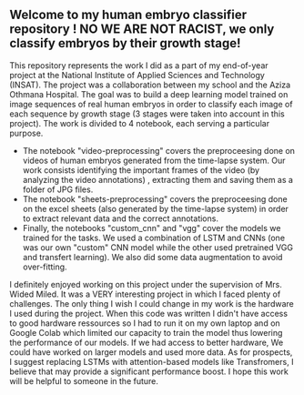 ## Welcome to my human embryo classifier repository ! NO WE ARE NOT RACIST, we only classify embryos by their growth stage!

This repository represents the work I did as a part of my end-of-year project at the National Institute of Applied Sciences and Technology (INSAT). 
The project was a collaboration between my school and the Aziza Othmana Hospital. The goal was to build a deep learning model trained on image sequences of real human embryos in order to classify each image of each sequence by growth stage 
(3 stages were taken into account in this project). The work is divided to 4 notebook, each serving a particular purpose.

* The notebook "video-preprocessing" covers the preproceesing done on videos of human embryos generated from the time-lapse system. Our work consists identifying the important frames of the video (by analyzing the video annotations) , extracting them and saving them as a folder of JPG files.
* The notebook "sheets-preprocessing" covers the preproceesing done on the excel sheets (also generated by the time-lapse system) in order to extract relevant data and the correct annotations. 
* Finally, the notebooks "custom_cnn" and "vgg" cover the models we trained for the tasks. We used a combination of LSTM and CNNs (one was our own "custom" CNN model while the other used pretrained VGG and transfert learning). We also did some data augmentation to avoid over-fitting.

I definitely enjoyed working on this project under the supervision of Mrs. Wided Miled. It was a VERY interesting project in which I faced plenty of challenges. The only thing I wish I could change in my work is the hardware I used during the project. When this code was written I didn't have access to good hardware ressources so I had to run it on my own laptop and on Google Colab which limited our capacity to train the model thus lowering the performance of our models. If we had access to better hardware, We could have worked on larger models and used more data. As for prospects, I suggest replacing LSTMs with attention-based models like Transfromers, I believe that may provide a significant performance boost. I hope this work will be helpful to someone in the future.
